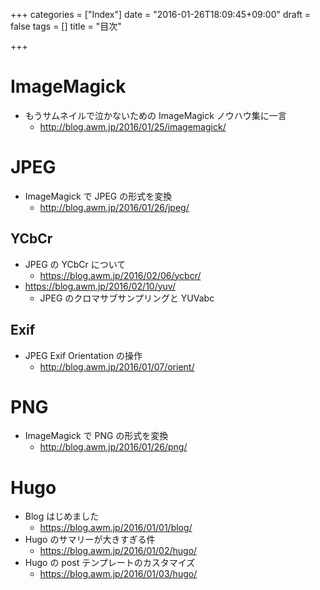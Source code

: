 +++
categories = ["Index"]
date = "2016-01-26T18:09:45+09:00"
draft = false
tags = []
title = "目次"

+++

# ImageMagick

 * もうサムネイルで泣かないための ImageMagick ノウハウ集に一言
   * http://blog.awm.jp/2016/01/25/imagemagick/

# JPEG

 * ImageMagick で JPEG の形式を変換
   * http://blog.awm.jp/2016/01/26/jpeg/

## YCbCr

 * JPEG の YCbCr について
   * https://blog.awm.jp/2016/02/06/ycbcr/
 * https://blog.awm.jp/2016/02/10/yuv/
   * JPEG のクロマサブサンプリングと YUVabc

## Exif

 * JPEG Exif Orientation の操作
   * http://blog.awm.jp/2016/01/07/orient/

# PNG

 * ImageMagick で PNG の形式を変換
   * http://blog.awm.jp/2016/01/26/png/

# Hugo

 * Blog はじめました
   * https://blog.awm.jp/2016/01/01/blog/
 * Hugo のサマリーが大きすぎる件
   * https://blog.awm.jp/2016/01/02/hugo/
 * Hugo の post テンプレートのカスタマイズ
   * https://blog.awm.jp/2016/01/03/hugo/
